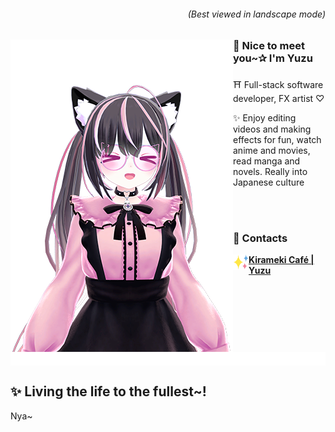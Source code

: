 <body>
  
  <div>
    <div>
      <h6 align="right"> (Best viewed in landscape mode)</h6>
      <img align="left" width="356" height="500" src="https://raw.githubusercontent.com/YuzuZensai/YuzuZensai/main/assets/images/Yuzu.png"/>
      <h3>💝  Nice to meet you~✰ I'm Yuzu</h3>
      <p>⛩️  Full-stack software  developer, FX artist ♡</p>
      <p>✨ Enjoy editing videos and making effects for fun, watch anime and movies, read manga and novels. Really into Japanese culture</p>
    </div>
    <br/><br/>
    <div>
     <h3>💌 Contacts</h3>
      <a href="https://yuzu.kirameki.cafe" >
        <img align="left" width="25" height="25" src="https://raw.githubusercontent.com/YuzuZensai/YuzuZensai/main/assets/images/Kirameki-Clean.svg"/>
       <b>Kirameki Café | Yuzu</b>
      </a>
    </div>
  </div>

  <img align="center" src="https://raw.githubusercontent.com/YuzuZensai/YuzuZensai/main/assets/images/Line_TopHalf.png"/>
  
  <div>
    <h2>✨ Living the life to the fullest~!</h2>
    <p>Nya~</p>
  <div>

</body>
